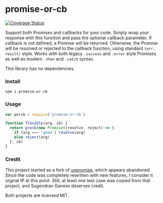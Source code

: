# promise-or-cb

[![Coverage Status](https://coveralls.io/repos/github/isysd/promise-or-cb/badge.svg?branch=master)](https://coveralls.io/github/isysd/promise-or-cb?branch=master)

Support both Promises and callbacks for your code. Simply wrap your response with this function and pass the optional callback parameter. If callback is not defined, a Promise will be returned. Otherwise, the Promise will be resolved or rejected to the callback function, using standard `(err, result)` style. Works with both legacy `.success` and `.error` style Promises as well as modern `.then` and `.catch` syntax.

This library has no dependencies.

### Install

`npm i promise-or-cb`

### Usage

``` js
var porcb = require('promise-or-cb')

function flexible(arg, cb) {
  return procb(new Promise((resolve, reject) => {
    if (arg === 'good') resolve(arg)
    else reject(arg)
  }, cb)
}
```

### Credit

This project started as a fork of [unpromise](https://github.com/sugendran/unpromise), which appears abandoned. Since the code was completely rewritten with new features, I consider it orginal IP at this point.  Still, at least one test case was copied from that project, and Sugendran Ganess deserves credit.

Both projects are licensed MIT.
